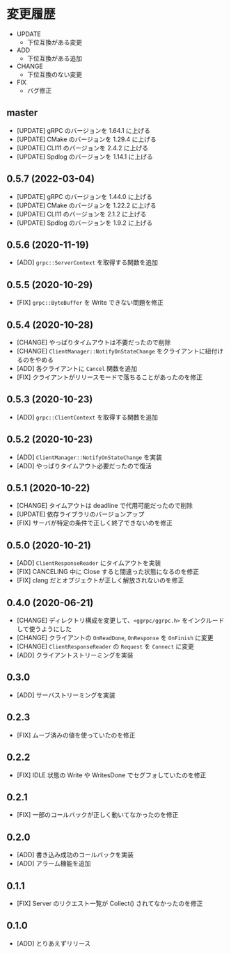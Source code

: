 # 変更履歴

- UPDATE
    - 下位互換がある変更
- ADD
    - 下位互換がある追加
- CHANGE
    - 下位互換のない変更
- FIX
    - バグ修正

## master

- [UPDATE] gRPC のバージョンを 1.64.1 に上げる
- [UPDATE] CMake のバージョンを 1.29.4 に上げる
- [UPDATE] CLI11 のバージョンを 2.4.2 に上げる
- [UPDATE] Spdlog のバージョンを 1.14.1 に上げる

## 0.5.7 (2022-03-04)

- [UPDATE] gRPC のバージョンを 1.44.0 に上げる
- [UPDATE] CMake のバージョンを 1.22.2 に上げる
- [UPDATE] CLI11 のバージョンを 2.1.2 に上げる
- [UPDATE] Spdlog のバージョンを 1.9.2 に上げる

## 0.5.6 (2020-11-19)

- [ADD] `grpc::ServerContext` を取得する関数を追加

## 0.5.5 (2020-10-29)

- [FIX] `grpc::ByteBuffer` を Write できない問題を修正

## 0.5.4 (2020-10-28)

- [CHANGE] やっぱりタイムアウトは不要だったので削除
- [CHANGE] `ClientManager::NotifyOnStateChange` をクライアントに紐付けるのをやめる
- [ADD] 各クライアントに `Cancel` 関数を追加
- [FIX] クライアントがリリースモードで落ちることがあったのを修正

## 0.5.3 (2020-10-23)

- [ADD] `grpc::ClientContext` を取得する関数を追加

## 0.5.2 (2020-10-23)

- [ADD] `ClientManager::NotifyOnStateChange` を実装
- [ADD] やっぱりタイムアウト必要だったので復活

## 0.5.1 (2020-10-22)

- [CHANGE] タイムアウトは deadline で代用可能だったので削除
- [UPDATE] 依存ライブラリのバージョンアップ
- [FIX] サーバが特定の条件で正しく終了できないのを修正

## 0.5.0 (2020-10-21)

- [ADD] `ClientResponseReader` にタイムアウトを実装
- [FIX] CANCELING 中に Close すると間違った状態になるのを修正
- [FIX] clang だとオブジェクトが正しく解放されないのを修正

## 0.4.0 (2020-06-21)

- [CHANGE] ディレクトリ構成を変更して、`<ggrpc/ggrpc.h>` をインクルードして使うようにした
- [CHANGE] クライアントの `OnReadDone`, `OnResponse` を `OnFinish` に変更
- [CHANGE] `ClientResponseReader` の `Request` を `Connect` に変更
- [ADD] クライアントストリーミングを実装

## 0.3.0

- [ADD] サーバストリーミングを実装

## 0.2.3

- [FIX] ムーブ済みの値を使っていたのを修正

## 0.2.2

- [FIX] IDLE 状態の Write や WritesDone でセグフォしていたのを修正

## 0.2.1

- [FIX] 一部のコールバックが正しく動いてなかったのを修正

## 0.2.0

- [ADD] 書き込み成功のコールバックを実装
- [ADD] アラーム機能を追加

## 0.1.1

- [FIX] Server のリクエスト一覧が Collect() されてなかったのを修正

## 0.1.0

- [ADD] とりあえずリリース
